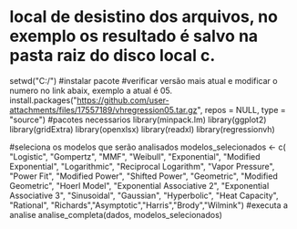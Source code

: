 # local de desistino dos arquivos, no exemplo os resultado é salvo na pasta raiz do disco local c.
setwd("C:/") 
#instalar pacote
#verificar versão mais atual e modificar o numero no link abaix, exemplo a atual é 05.
install.packages("https://github.com/user-attachments/files/17557189/vhregression05.tar.gz", repos = NULL, type = "source")
#pacotes necessarios
library(minpack.lm)
library(ggplot2)
library(gridExtra)
library(openxlsx)
library(readxl)
library(regressionvh)



#seleciona os modelos que serão analisados
modelos_selecionados <- c( "Logistic", "Gompertz", "MMF", "Weibull", "Exponential",
                           "Modified Exponential", "Logarithmic", "Reciprocal Logarithm", "Vapor Pressure",
                           "Power Fit", "Modified Power", "Shifted Power", "Geometric",
                           "Modified Geometric", "Hoerl Model", "Exponential Associative 2",
                           "Exponential Associative 3", "Sinusoidal", "Gaussian",
                           "Hyperbolic", "Heat Capacity", "Rational", "Richards","Asymptotic","Harris","Brody","Wilmink")
#executa a analise
analise_completa(dados, modelos_selecionados)
